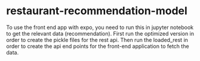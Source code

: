 # restaurant-recommendation-model

To use the front end app with expo, you need to run this in jupyter notebook to get the relevant data (recommendation).
First run the optimized version in order to create the pickle files for the rest api.
Then run the loaded_rest in order to create the api end points for the front-end application to fetch the data.
